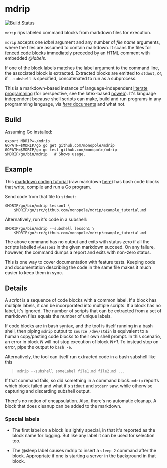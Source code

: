 # mdrip

[![Build Status](https://travis-ci.org/monopole/mdrip.svg?branch=master)](https://travis-ci.org/monopole/mdrip)

`mdrip` rips labeled command blocks from markdown files for execution.

`mdrip` accepts one _label_ argument and any number of _file name_
arguments, where the files are assumed to contain markdown.  It scans
the files for
[fenced code blocks](https://help.github.com/articles/github-flavored-markdown/#fenced-code-blocks)
immediately preceded by an HTML comment with embedded _@labels_.

If one of the block labels matches the label argument to the command line, the associated block is extracted.  Extracted blocks are emitted to `stdout`, or, if `--subshell` is specified, concatenated to run as a subprocess.

This is a markdown-based instance of language-independent
[literate programming](http://en.wikipedia.org/wiki/Literate_programming)
(for perspective, see the latex-based
[noweb](http://en.wikipedia.org/wiki/Noweb)).
It's language independent because shell scripts can
make, build and run programs in any programming language, via [_here_
documents](http://tldp.org/LDP/abs/html/here-docs.html) and what not.


## Build

Assuming Go installed:

```
export MDRIP=~/mdrip
GOPATH=$MDRIP/go go get github.com/monopole/mdrip
GOPATH=$MDRIP/go go test github.com/monopole/mdrip
$MDRIP/go/bin/mdrip   # Shows usage.
```

## Example

This [markdown coding tutorial](https://github.com/monopole/mdrip/blob/master/example_tutorial.md)
(raw markdown
[here](https://raw.githubusercontent.com/monopole/mdrip/master/example_tutorial.md))
has bash code blocks that write, compile and run a Go program.

Send code from that file to `stdout`:

```
$MDRIP/go/bin/mdrip lesson1 \
    $MDRIP/go/src/github.com/monopole/mdrip/example_tutorial.md
```

Alternatively, run it's code in a subshell:
```
$MDRIP/go/bin/mdrip --subshell lesson1 \
    $MDRIP/go/src/github.com/monopole/mdrip/example_tutorial.md
```

The above command has no output and exits with status zero if all the
scripts labelled `@lesson1` in the given markdown succeed.  On any
failure, however, the command dumps a report and exits with non-zero
status.

This is one way to cover documentation with feature tests.
Keeping code and documentation describing the code in the same file makes it much easier to keep them in sync.


## Details

A _script_ is a sequence of code blocks with a common label.  If a
block has multiple labels, it can be incorporated into multiple
scripts.  If a block has no label, it's ignored.  The number of
scripts that can be extracted from a set of markdown files equals the
number of unique labels.

If code blocks are in bash syntax, and the tool is itself running
in a bash shell, then piping `mdrip` output to `source /dev/stdin` is
equivalent to a human copy/pasting code blocks to their own shell
prompt.  In this scenario, an error in block _N_ will not stop
execution of block _N+1_.  To instead stop on error, pipe the output
to `bash -e`.

Alternatively, the tool can itself run extracted code in a bash subshell like this

> `mdrip --subshell someLabel file1.md file2.md ...`

If that command fails, so did something in a command block.  `mdrip` reports which block failed and what it's `stdout` and `stderr` saw, while otherwise capturing and discarding subshell output.

There's no notion of encapsulation.  Also, there's no automatic cleanup.  A block that does cleanup can be added to the markdown.

### Special labels

 * The first label on a block is slightly special, in that it's
reported as the block name for logging.  But like any label
it can be used for selection too.

 * The @sleep label causes mdrip to insert a `sleep 2` command after the block.  Appropriate if one is starting a server in the background in that block.

